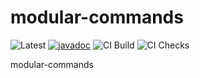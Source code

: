 # modular-commands
![Latest](https://maven-badges.herokuapp.com/maven-central/dev.sympho/modular-commands/badge.svg) [![javadoc](https://javadoc.io/badge2/dev.sympho/modular-commands/javadoc.svg)](https://javadoc.io/doc/dev.sympho/modular-commands) ![CI Build](https://github.com/tmarback/modular-commands/actions/workflows/ci_build.yml/badge.svg?branch=main) ![CI Checks](https://github.com/tmarback/modular-commands/actions/workflows/ci_checks.yml/badge.svg)

modular-commands
